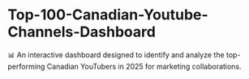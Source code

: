# Top-100-Canadian-Youtube-Channels-Dashboard
📊 An interactive dashboard designed to identify and analyze the top-performing Canadian YouTubers in 2025 for marketing collaborations.
